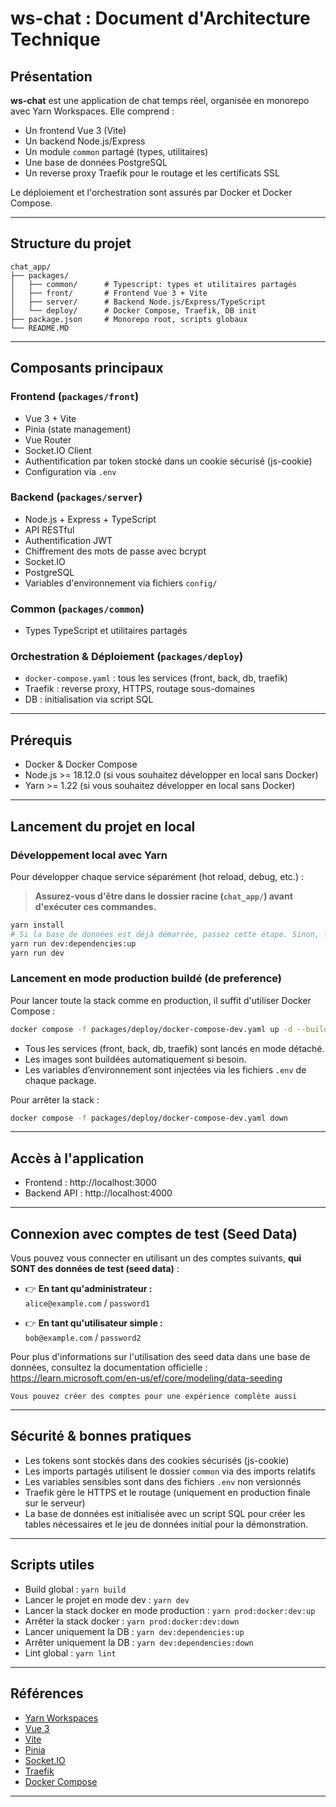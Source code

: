 # ws-chat : Document d'Architecture Technique 

## Présentation

**ws-chat** est une application de chat temps réel, organisée en monorepo avec Yarn Workspaces. Elle comprend :
- Un frontend Vue 3 (Vite)
- Un backend Node.js/Express
- Un module `common` partagé (types, utilitaires)
- Une base de données PostgreSQL
- Un reverse proxy Traefik pour le routage et les certificats SSL

Le déploiement et l'orchestration sont assurés par Docker et Docker Compose.

---

## Structure du projet

```
chat_app/
├── packages/
│   ├── common/      # Typescript: types et utilitaires partagés
│   ├── front/       # Frontend Vue 3 + Vite
│   ├── server/      # Backend Node.js/Express/TypeScript
│   └── deploy/      # Docker Compose, Traefik, DB init
├── package.json     # Monorepo root, scripts globaux
└── README.MD
```

---

## Composants principaux

### Frontend (`packages/front`)
- Vue 3 + Vite
- Pinia (state management)
- Vue Router
- Socket.IO Client
- Authentification par token stocké dans un cookie sécurisé (js-cookie)
- Configuration via `.env`

### Backend (`packages/server`)
- Node.js + Express + TypeScript
- API RESTful
- Authentification JWT
- Chiffrement des mots de passe avec bcrypt
- Socket.IO
- PostgreSQL
- Variables d'environnement via fichiers `config/`

### Common (`packages/common`)
- Types TypeScript et utilitaires partagés

### Orchestration & Déploiement (`packages/deploy`)
- `docker-compose.yaml` : tous les services (front, back, db, traefik)
- Traefik : reverse proxy, HTTPS, routage sous-domaines
- DB : initialisation via script SQL

---

## Prérequis
- Docker & Docker Compose
- Node.js >= 18.12.0 (si vous souhaitez développer en local sans Docker)
- Yarn >= 1.22 (si vous souhaitez développer en local sans Docker)

---

## Lancement du projet en local

### **Développement local avec Yarn**
Pour développer chaque service séparément (hot reload, debug, etc.) :
> **Assurez-vous d'être dans le dossier racine (`chat_app/`) avant d'exécuter ces commandes.**

```bash
yarn install
# Si la base de données est déjà démarrée, passez cette étape. Sinon, lancez-la avec :
yarn run dev:dependencies:up
yarn run dev
```

### **Lancement en mode production buildé (de preference)**
Pour lancer toute la stack comme en production, il suffit d'utiliser Docker Compose :
```bash
docker compose -f packages/deploy/docker-compose-dev.yaml up -d --build
```

- Tous les services (front, back, db, traefik) sont lancés en mode détaché.
- Les images sont buildées automatiquement si besoin.
- Les variables d’environnement sont injectées via les fichiers `.env` de chaque package.

Pour arrêter la stack :
```bash
docker compose -f packages/deploy/docker-compose-dev.yaml down
```

---

## Accès à l'application
- Frontend : http://localhost:3000 
- Backend API : http://localhost:4000

---
## Connexion avec comptes de test (Seed Data)

Vous pouvez vous connecter en utilisant un des comptes suivants, **qui SONT des données de test (seed data)** :

- 👉 **En tant qu'administrateur :**  
  `alice@example.com` / `password1`

- 👉 **En tant qu'utilisateur simple :**  
  `bob@example.com` / `password2`

Pour plus d'informations sur l'utilisation des seed data dans une base de données, consultez la documentation officielle :  
https://learn.microsoft.com/en-us/ef/core/modeling/data-seeding

```Vous pouvez créer des comptes pour une expérience complète aussi```


---


## Sécurité & bonnes pratiques
- Les tokens sont stockés dans des cookies sécurisés (js-cookie)
- Les imports partagés utilisent le dossier `common` via des imports relatifs
- Les variables sensibles sont dans des fichiers `.env` non versionnés
- Traefik gère le HTTPS et le routage (uniquement en production finale sur le serveur)
- La base de données est initialisée avec un script SQL pour créer les tables nécessaires et le jeu de données initial pour la démonstration.

---

## Scripts utiles
- Build global : `yarn build`
- Lancer le projet en mode dev : `yarn dev`
- Lancer la stack docker en mode production : `yarn prod:docker:dev:up`
- Arrêter la stack docker : `yarn prod:docker:dev:down`
- Lancer uniquement la DB : `yarn dev:dependencies:up`
- Arrêter uniquement la DB : `yarn dev:dependencies:down`
- Lint global : `yarn lint`

---

## Références
- [Yarn Workspaces](https://classic.yarnpkg.com/lang/en/docs/workspaces/)
- [Vue 3](https://vuejs.org/)
- [Vite](https://vitejs.dev/)
- [Pinia](https://pinia.vuejs.org/)
- [Socket.IO](https://socket.io/)
- [Traefik](https://doc.traefik.io/traefik/)
- [Docker Compose](https://docs.docker.com/compose/)

---


